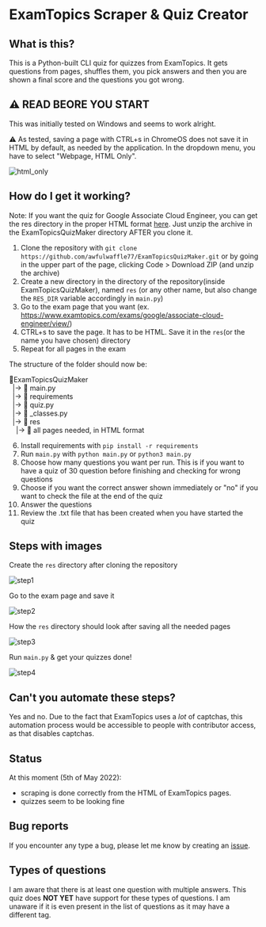 # ExamTopics Scraper & Quiz Creator

## What is this?
This is a Python-built CLI quiz for quizzes from ExamTopics. 
It gets questions from pages, shuffles them, you pick answers
and then you are shown a final score and the questions you got
wrong.

## ⚠️ READ BEORE YOU START
This was initially tested on Windows and seems to work alright.

⚠️ As tested, saving a page with CTRL+s in ChromeOS does not save it
in HTML by default, as needed by the application. In the dropdown 
menu, you have to select "Webpage, HTML Only".

![html_only](https://i.imgur.com/87YOG3U.png)


## How do I get it working?
Note: If you want the quiz for Google Associate Cloud Engineer, you can get the res directory
in the proper HTML format [here](https://www.udrop.com/6AuX/res.zip). Just unzip the archive
in the ExamTopicsQuizMaker directory AFTER you clone it.

1. Clone the repository with `git clone https://github.com/awfulwaffle77/ExamTopicsQuizMaker.git`
or by going in the upper part of the page, clicking Code > Download ZIP (and unzip the archive)
2. Create a new directory in the directory of the repository(inside ExamTopicsQuizMaker), 
named `res` (or any other name, but also change the `RES_DIR` variable accordingly in `main.py`)
3. Go to the exam page that you want 
(ex. https://www.examtopics.com/exams/google/associate-cloud-engineer/view/)
4. CTRL+s to save the page. It has to be HTML. Save it in the `res`(or 
the name you have chosen) directory
5. Repeat for all pages in the exam

The structure of the folder should now be:

📁ExamTopicsQuizMaker \
&ensp;|-> 📄 main.py \
&ensp;|-> 📄 requirements \
&ensp;|-> 📄 quiz.py \
&ensp;|-> 📄 _classes.py \
&ensp;|-> 📁 res \
&emsp;|-> 📄 all pages needed, in HTML format 

6. Install requirements with `pip install -r requirements`
7. Run `main.py` with `python main.py` or `python3 main.py`
8. Choose how many questions you want per run. This is if you want to
have a quiz of 30 question before finishing and checking for wrong
questions 
9. Choose if you want the correct answer shown immediately or "no" if you want 
to check the file at the end of the quiz
10.  Answer the questions
11.  Review the .txt file that has been created when you have started
the quiz

## Steps with images
Create the `res` directory after cloning the repository

![step1](https://i.imgur.com/78xsRjX.png)

Go to the exam page and save it 

![step2](https://i.imgur.com/4hOW8c0.png)

How the `res` directory should look after saving all the needed pages

![step3](https://i.imgur.com/mEATsMZ.png)

Run `main.py` & get your quizzes done!

![step4](https://i.imgur.com/qpZ2r3N.png)

## Can't you automate these steps?
Yes and no. Due to the fact that ExamTopics uses a *lot* of captchas, 
this automation process would be accessible to people with contributor
access, as that disables captchas.

## Status
At this moment (5th of May 2022):
- scraping is done correctly from the HTML of ExamTopics pages.
- quizzes seem to be looking fine

## Bug reports
If you encounter any type a bug, please let me know by creating an 
[issue](https://github.com/awfulwaffle77/ExamTopicsQuizMaker/issues/new).

## Types of questions
I am aware that there is at least one question with multiple answers. This quiz
does **NOT YET** have support for these types of questions. I am unaware if it is
even present in the list of questions as it may have a different tag.